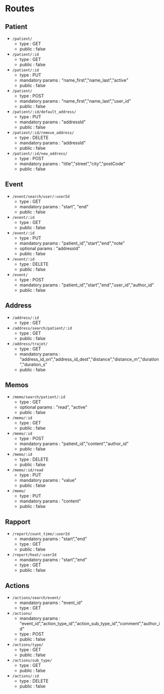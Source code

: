 # Routes

## Patient

* `/patient/`
    * type : GET
    * public : false
* `/patient/:id`
    * type : GET
    * public : false
* `/patient/:id`
    * type : PUT
    * mandatory params : "name_first","name_last","active"
    * public : false
* `/patient/`
    * type : POST
    * mandatory params : "name_first","name_last","user_id"
    * public : false
* `/patient/:id/default_address/`
    * type : PUT
    * mandatory params : "addressId"
    * public : false
* `/patient/:id/remove_address/`
    * type : DELETE
    * mandatory params : "addressId"
    * public : false
* `/patient/:id/new_address/`
    * type : POST
    * mandatory params : "title","street","city","postCode"
    * public : false
    
## Event

* `/event/search/user/:userId`
    * type : GET
    * mandatory params : "start", "end"
    * public : false
* `/event/:id`
    * type : GET
    * public : false
* `/event/:id`
    * type : PUT
    * mandatory params : "patient_id","start","end","note"
    * optional params : "addressId"
    * public : false
* `/event/:id`
    * type : DELETE
    * public : false
* `/event/`
    * type : POST
    * mandatory params : "patient_id","start","end","user_id","author_id"
    * public : false
    
## Address

* `/address/:id`
    * type : GET
* `/address/search/patient/:id`
    * type : GET
    * public : false
* `/address/trajet/`
    * type : GET
    * mandatory params : "address_id_ori","address_id_dest","distance","distance_m","duration","duration_s"
    * public : false

## Memos

* `/memo/search/patient/:id`
    * type : GET
    * optional params : "read", "active"
    * public : false
* `/memo/:id`
    * type : GET
    * public : false
* `/memo/:id`
    * type : POST
    * mandatory params : "patient_id","content","author_id"
    * public : false
* `/memo/:id`
    * type : DELETE
    * public : false
* `/memo/:id/read`
    * type : PUT
    * mandatory params : "value"
    * public : false
* `/memo/`
    * type : PUT
    * mandatory params : "content"
    * public : false
   
## Rapport

* `/report/count_time/:userId`
    * mandatory params : "start","end"
    * type : GET
    * public : false
* `/report/heat/:userId`
    * mandatory params : "start","end"
    * type : GET
    * public : false
    
## Actions

* `/actions/search/event/`
    * mandatory params : "event_id"
    * type : GET
* `/actions/`
    * mandatory params : "event_id","action_type_id","action_sub_type_id","comment","author_id"
    * type : POST
    * public : false
* `/actions/type/`
    * type : GET
    * public : false
* `/actions/sub_type/`
    * type : GET
    * public : false
* `/actions/:id`
    * type : DELETE
    * public : false
